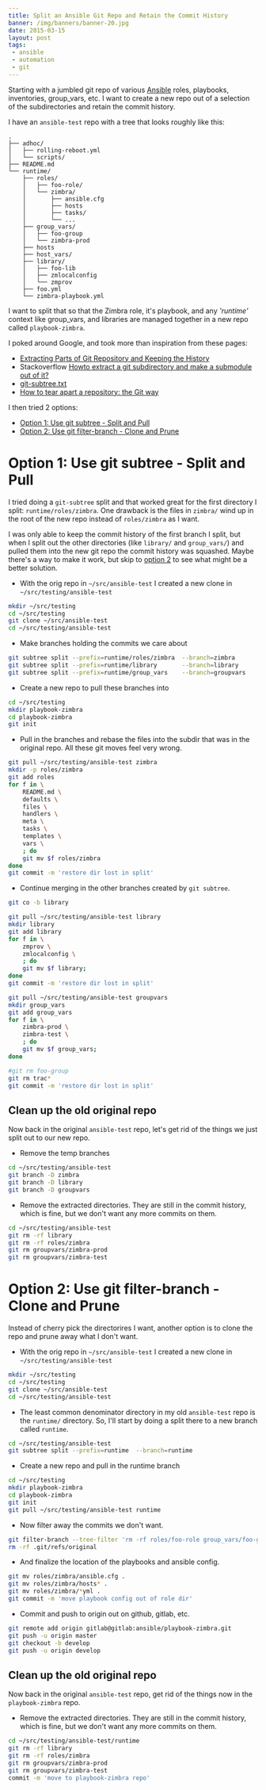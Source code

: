 ```yaml
---
title: Split an Ansible Git Repo and Retain the Commit History
banner: /img/banners/banner-20.jpg
date: 2015-03-15
layout: post
tags:
 - ansible
 - automation
 - git
---
```


Starting with a jumbled git repo of various [Ansible](http://www.ansible.com/) roles, playbooks, inventories, group_vars, etc. I want to create a new repo out of a selection of the subdirectories and retain the commit history.

I have an `ansible-test` repo with a tree that looks roughly like this:

```text
.
├── adhoc/
│   ├── rolling-reboot.yml
│   └── scripts/
├── README.md
└── runtime/
    ├── roles/
    │   ├── foo-role/
    │   └── zimbra/
    │       ├── ansible.cfg
    │       ├── hosts
    │       ├── tasks/
    │       └── ...
    ├── group_vars/
    │   ├── foo-group
    │   └── zimbra-prod
    ├── hosts
    ├── host_vars/
    ├── library/
    │   ├── foo-lib
    │   ├── zmlocalconfig
    │   └── zmprov
    ├── foo.yml
    └── zimbra-playbook.yml
```

I want to split that so that the Zimbra role, it's playbook, and any _'runtime'_ context like group_vars, and libraries are managed together in a new repo called `playbook-zimbra`.

I poked around Google, and took more than inspiration from these pages:

- [Extracting Parts of Git Repository and Keeping the History](http://ariya.ofilabs.com/2014/07/extracting-parts-of-git-repository-and-keeping-the-history.html)
- Stackoverflow [Howto extract a git subdirectory and make a submodule out of it?](http://stackoverflow.com/questions/920165/howto-extract-a-git-subdirectory-and-make-a-submodule-out-of-it)
- [git-subtree.txt](https://github.com/git/git/blob/master/contrib/subtree/git-subtree.txt)
- [How to tear apart a repository: the Git way](http://blogs.atlassian.com/2014/04/tear-apart-repository-git-way/)

I then tried 2 options:

- [Option 1: Use git subtree - Split and Pull](#option1)
- [Option 2: Use git filter-branch - Clone and Prune](#option2)

<a name="option1"></a>

# Option 1: Use git subtree - Split and Pull #

I tried doing a `git-subtree` split and that worked great for the first directory I split: `runtime/roles/zimbra`. One drawback is the files in `zimbra/` wind up in the root of the new repo instead of `roles/zimbra` as I want. 

I was only able to keep the commit history of the first branch I split, but when I split out the other directories (like `library/` and `group_vars/`) and pulled them into the new git repo the commit history was squashed. Maybe there's a way to make it work, but skip to [option 2](#option2) to see what might be a better solution.

- With the orig repo in `~/src/ansible-test` I created a new clone in `~/src/testing/ansible-test`

```bash
mkdir ~/src/testing
cd ~/src/testing
git clone ~/src/ansible-test 
cd ~/src/testing/ansible-test
```

- Make branches holding the commits we care about

```bash
git subtree split --prefix=runtime/roles/zimbra  --branch=zimbra
git subtree split --prefix=runtime/library       --branch=library
git subtree split --prefix=runtime/group_vars    --branch=groupvars
```

- Create a new repo to pull these branches into

```bash
cd ~/src/testing
mkdir playbook-zimbra
cd playbook-zimbra
git init
```

- Pull in the branches and rebase the files into the subdir that was in the original repo. All these git moves  feel very wrong.

```bash
git pull ~/src/testing/ansible-test zimbra
mkdir -p roles/zimbra
git add roles
for f in \
	README.md \
	defaults \
	files \
	handlers \
	meta \
	tasks \
	templates \
	vars \
	; do
	git mv $f roles/zimbra
done
git commit -m 'restore dir lost in split'
```

- Continue merging in the other branches created by `git subtree`.

```bash
git co -b library

git pull ~/src/testing/ansible-test library
mkdir library
git add library
for f in \
	zmprov \
	zmlocalconfig \
	; do
	git mv $f library;
done
git commit -m 'restore dir lost in split'

git pull ~/src/testing/ansible-test groupvars
mkdir group_vars
git add group_vars
for f in \
	zimbra-prod \
	zimbra-test \
	; do
	git mv $f group_vars;
done

#git rm foo-group
git rm trac*
git commit -m 'restore dir lost in split'
```

## Clean up the old original repo ##

Now back in the original `ansible-test` repo, let's get rid of the things we just split out to our new repo.

- Remove the temp branches

```bash
cd ~/src/testing/ansible-test
git branch -D zimbra
git branch -D library
git branch -D groupvars
```

- Remove the extracted directories. They are still in the commit history, which is fine, but we don't want any more commits on them.

```bash
cd ~/src/testing/ansible-test
git rm -rf library
git rm -rf roles/zimbra
git rm groupvars/zimbra-prod
git rm groupvars/zimbra-test
```

<a name="option2"></a>

# Option 2: Use git filter-branch - Clone and Prune #

Instead of cherry pick the directorires I want, another option is to clone the repo and prune away what I don't want.

- With the orig repo in `~/src/ansible-test` I created a new clone in `~/src/testing/ansible-test`

```bash
mkdir ~/src/testing
cd ~/src/testing
git clone ~/src/ansible-test 
cd ~/src/testing/ansible-test
```

- The least common denominator directory in my old `ansible-test` repo is the `runtime/` directory. So, I'll start by doing a split there to a new branch called `runtime`.

```bash
cd ~/src/testing/ansible-test
git subtree split --prefix=runtime  --branch=runtime
```

- Create a new repo and pull in the runtime branch

```bash
cd ~/src/testing
mkdir playbook-zimbra
cd playbook-zimbra
git init
git pull ~/src/testing/ansible-test runtime
```

- Now filter away the commits we don't want.

```bash
git filter-branch --tree-filter 'rm -rf roles/foo-role group_vars/foo-group library/foo-lib foo.yml' HEAD
rm -rf .git/refs/original
```

- And finalize the location of the playbooks and ansible config.

```bash
git mv roles/zimbra/ansible.cfg .
git mv roles/zimbra/hosts* .
git mv roles/zimbra/*yml .
git commit -m 'move playbook config out of role dir'
```

- Commit and push to origin out on github, gitlab, etc.

```bash
git remote add origin gitlab@gitlab:ansible/playbook-zimbra.git
git push -u origin master
git checkout -b develop
git push -u origin develop
```

## Clean up the old original repo ##

Now back in the original `ansible-test` repo, get rid of the things now in the `playbook-zimbra` repo.

- Remove the extracted directories. They are still in the commit history, which is fine, but we don't want any more commits on them.

```bash
cd ~/src/testing/ansible-test/runtime
git rm -rf library
git rm -rf roles/zimbra
git rm groupvars/zimbra-prod
git rm groupvars/zimbra-test
commit -m 'move to playbook-zimbra repo'
```

